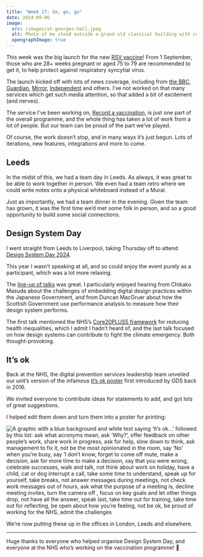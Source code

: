 ```yaml
---
title: "Week 17: Go, go, go"
date: 2024-09-06
image:
  src: /images/st-georges-hall.jpeg
  alt: Photo of me stood outside a grand old classical building with columns
  opengraphImage: true
---
```


This week was the big launch for the new [RSV vaccine](https://www.nhs.uk/vaccinations/rsv-vaccine/)! From 1 September, those who are 28+ weeks pregnant or aged 75 to 79 are recommended to get it, to help protect against respiratory syncytial virus.

The launch kicked off with lots of news coverage, including from [the BBC](https://www.bbc.co.uk/news/articles/cx2ed29v415o), [Guardian](https://www.theguardian.com/society/article/2024/sep/02/rsv-vaccine-nhs-pregnant-women-older-people-england), [Mirror](https://www.mirror.co.uk/news/health/rsv-vaccine-nhs-england-pregnant-33580918), [Independent](https://www.independent.co.uk/news/health/rsv-vaccines-babies-pregnant-women-nhs-b2605212.html) and others. I’ve not worked on that many services which get such media attention, so that added a bit of excitement (and nerves).

The service I’ve been working on, [Record a vaccination](https://digital.nhs.uk/services/vaccinations-point-of-care/record-a-vaccination-service), is just one part of the overall programme, and the whole thing has taken a lot of work from a lot of people. But our team can be proud of the part we’ve played.

Of course, the work doesn’t stop, and in many ways it’s just begun. Lots of iterations, new features, integrations and more to come.

## Leeds

In the midst of this, we had a team day in Leeds. As always, it was great to be able to work together in person. We even had a team retro where we could write notes onto a physical whiteboard instead of a Mural.

Just as importantly, we had a team dinner in the evening. Given the team has grown, it was the first time we’d met some folk in person, and so a good opportunity to build some social connections.

## Design System Day

I went straight from Leeds to Liverpool, taking Thursday off to attend [Design System Day 2024](https://design-system.service.gov.uk/community/design-system-day-2024/).

This year I wasn’t speaking at all, and so could enjoy the event purely as a participant, which was a lot more relaxing.

The [line-up of talks](https://design-system.service.gov.uk/community/design-system-day-2024/session-information/) was great. I particularly enjoyed hearing from Chikako Masuda about the challenges of embedding digital design practices within the Japanese Government, and from Duncan MacGruer about how the Scottish Government use performance analysis to measure how their design system performs.

The first talk mentioned the NHS’s [Core20PLUS5 framework](https://www.england.nhs.uk/about/equality/equality-hub/national-healthcare-inequalities-improvement-programme/core20plus5/) for reducing health inequalities, which I admit I hadn’t heard of, and the last talk focused on how design systems can contribute to fight the climate emergency. Both thought-provoking.

## It’s ok

Back at the NHS, the digital prevention services leadership team unveiled our unit’s version of the infamous [It’s ok poster](https://gds.blog.gov.uk/2016/05/25/its-ok-to-say-whats-ok/) first introduced by GDS back in 2016.

We invited everyone to contribute ideas for statements to add, and got lots of great suggestions.

I helped edit them down and turn them into a poster for printing:

![A graphic with a blue background and white text saying ‘It’s ok...’ followed by this list: ask what acronyms mean, ask ‘Why?’, offer feedback on other people’s work, share work in progress, ask for help, slow down to think, ask management to fix it, not be the most opinionated in the room, say ‘No’ when you’re busy, say ‘I don’t know, forget to come off mute, make a decision, ask for more time to make a decision, say that you were wrong, celebrate successes, walk and talk, not think about work on holiday, have a child, cat or dog interrupt a call, take some time to understand, speak up for yourself, take breaks, not answer messages during meetings, not check work messages out of hours, ask what the purpose of a meeting is, decline meeting invites, turn the camera off , focus on key goals and let other things drop, not have all the answer, speak last, take time out for training, take time out for reflecting, be open about how you’re feeling, not be ok, be proud of working for the NHS, admit the challenges](/images/its-ok.png)

We’re now putting these up in the offices in London, Leeds and elsewhere.

---

Huge thanks to everyone who helped organise Design System Day, and everyone at the NHS who’s working on the vaccination programme! 💙
